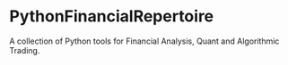 # PythonFinancialRepertoire
A collection of Python tools for Financial Analysis, Quant and Algorithmic Trading.

